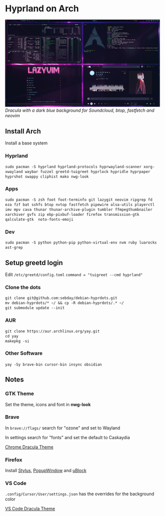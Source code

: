 # Hyprland on Arch

[![screenshot](https://raw.githubusercontent.com/sebday/hyprdots/refs/heads/dracula/.config/hypr/hypr_dracula_screenshot2.png)](https://raw.githubusercontent.com/sebday/hyprdots/refs/heads/dracula/.config/hypr/hypr_dracula_screenshot2.png)
*Dracula with a dark blue background for Soundcloud, btop, fastfetch and neovim*

## Install Arch

Install a base system

### Hyprland
```
sudo pacman -S hyprland hyprland-protocols hyprwayland-scanner xorg-xwayland waybar fuzzel greetd-tuigreet hyprlock hypridle hyprpaper hyprshot swappy cliphist mako nwg-look 
```

### Apps
```
sudo pacman -S zsh foot foot-terminfo git lazygit neovim ripgrep fd eza fzf bat sshfs btop nvtop fastfetch pipewire alsa-utils playerctl imv mpv cava thunar thunar-archive-plugin tumbler ffmpegthumbnailer xarchiver gvfs zip ebp-pixbuf-loader firefox transmission-gtk qalculate-gtk  noto-fonts-emoji
```

### Dev
```
sudo pacman -S python python-pip python-virtual-env nvm ruby luarocks ast-grep
```

## Setup greetd login

Edit `/etc/greetd/config.toml`
`command = "tuigreet --cmd hyprland"`

### Clone the dots
```
git clone git@github.com:sebday/debian-hyprdots.git
mv debian-hyprdots/* ~/ && cp -R debian-hyprdots/.* ~/
git submodule update --init
```

### AUR
```
git clone https://aur.archlinux.org/yay.git
cd yay
makepkg -si
```

### Other Software
`yay -Sy brave-bin cursor-bin insync obsidian`

## Notes

### GTK Theme

Set the theme, icons and font in **nwg-look**

### Brave

In `brave://flags/` search for "ozone" and set to Wayland

In settings search for "fonts" and set the default to Caskaydia

[Chrome Dracula Theme](https://chromewebstore.google.com/detail/dracula-chrome-theme/gfapcejdoghpoidkfodoiiffaaibpaem?hl=en-GB)

### Firefox

Install [Stylus](https://addons.mozilla.org/en-GB/firefox/addon/styl-us/), [PopupWindow](https://addons.mozilla.org/en-GB/firefox/addon/popup-window/) and [uBlock](https://github.com/gorhill/uBlock#ublock-origin)

### VS Code

`.config/Cursor/User/settings.json` has the overrides for the background color  

[VS Code Dracula Theme](https://draculatheme.com/visual-studio-code)
